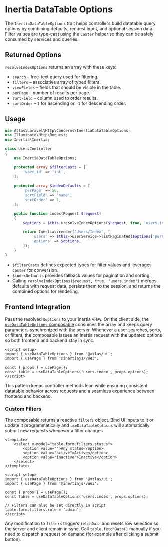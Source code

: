 # Inertia DataTable Options

The `InertiaDataTableOptions` trait helps controllers build datatable query options by combining defaults, request input, and optional session data. Filter values are type-cast using the `Caster` helper so they can be safely consumed by services and queries.

## Returned Options

`resolveIndexOptions` returns an array with these keys:

- `search` – free-text query used for filtering.
- `filters` – associative array of typed filters.
- `viewFields` – fields that should be visible in the table.
- `perPage` – number of results per page.
- `sortField` – column used to order results.
- `sortOrder` – `1` for ascending or `-1` for descending order.

## Usage

```php
use Atlas\Laravel\Http\Concerns\InertiaDataTableOptions;
use Illuminate\Http\Request;
use Inertia\Inertia;

class UsersController
{
    use InertiaDataTableOptions;

    protected array $filterCasts = [
        'user_id' => 'int',
    ];

    protected array $indexDefaults = [
        'perPage' => 50,
        'sortField' => 'name',
        'sortOrder' => 1,
    ];

    public function index(Request $request)
    {
        $options = $this->resolveIndexOptions($request, true, 'users.index');

        return Inertia::render('Users/Index', [
            'users' => $this->userService->listPaginated($options['perPage'], $options),
            'options' => $options,
        ]);
    }
}
```

- `$filterCasts` defines expected types for filter values and leverages `Caster` for conversion.
- `$indexDefaults` provides fallback values for pagination and sorting.
- Calling `resolveIndexOptions($request, true, 'users.index')` merges defaults with request data, persists them to the session, and returns the combined options for rendering.

## Frontend Integration

Pass the resolved `$options` to your Inertia view. On the client side, the [`useDataTableOptions` composable](../ui/composables.md#usedatatableoptions) consumes the array and keeps query parameters synchronized with the server. Whenever a user searches, sorts, or filters, the composable issues an Inertia request with the updated options so both frontend and backend stay in sync.

```vue
<script setup>
import { useDataTableOptions } from '@atlas/ui';
import { usePage } from '@inertiajs/vue3';

const { props } = usePage();
const table = useDataTableOptions('users.index', props.options);
</script>
```

This pattern keeps controller methods lean while ensuring consistent datatable behavior across requests and a seamless experience between frontend and backend.

### Custom Filters

The composable returns a reactive `filters` object. Bind UI inputs to it or
update it programmatically and `useDataTableOptions` will automatically submit
new requests whenever a filter changes.

```vue
<template>
    <select v-model="table.form.filters.status">
        <option value="">Any status</option>
        <option value="active">Active</option>
        <option value="inactive">Inactive</option>
    </select>
</template>

<script setup>
import { useDataTableOptions } from '@atlas/ui';
import { usePage } from '@inertiajs/vue3';

const { props } = usePage();
const table = useDataTableOptions('users.index', props.options);

// Filters can also be set directly in script
table.form.filters.role = 'admin';
</script>
```

Any modification to `filters` triggers `fetchData` and resets row selection so
the server and client remain in sync. Call `table.fetchData()` manually if you
need to dispatch a request on demand (for example after clicking a submit
button).

